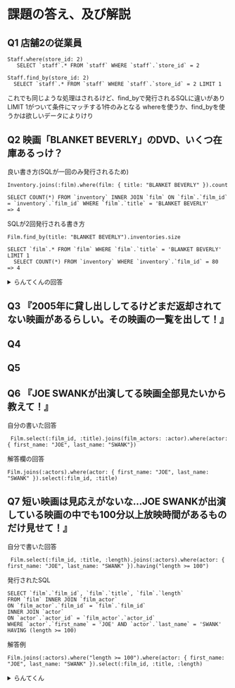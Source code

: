 # 課題の答え、及び解説

## Q1 店舗2の従業員
  ```
  Staff.where(store_id: 2)
     SELECT `staff`.* FROM `staff` WHERE `staff`.`store_id` = 2
  ```

  ```
  Staff.find_by(store_id: 2)
    SELECT `staff`.* FROM `staff` WHERE `staff`.`store_id` = 2 LIMIT 1
  ```
  これでも同じような処理はされるけど、find_byで発行されるSQLに違いがありLIMIT 1がついて条件にマッチする1件のみとなる
  whereを使うか、find_byを使うかは欲しいデータによりけり

## Q2 映画「BLANKET BEVERLY」のDVD、いくつ在庫あるっけ？
  良い書き方(SQLが一回のみ発行されるため)
  ```
  Inventory.joins(:film).where(film: { title: "BLANKET BEVERLY" }).count
  ```
  ```
  SELECT COUNT(*) FROM `inventory` INNER JOIN `film` ON `film`.`film_id` = `inventory`.`film_id` WHERE `film`.`title` = 'BLANKET BEVERLY'
  => 4
  ```
  SQLが2回発行される書き方
  ```
  Film.find_by(title: "BLANKET BEVERLY").inventories.size
  ```
  ```
  SELECT `film`.* FROM `film` WHERE `film`.`title` = 'BLANKET BEVERLY' LIMIT 1
    SELECT COUNT(*) FROM `inventory` WHERE `inventory`.`film_id` = 80
  => 4
  ```
  <details><summary>らんてくんの回答</summary>
  N+1問題を避けたい場合には、Inventory.joins(:film).where(films: { title: "BLANKET BEVERLY" }).sizeの方が適しているナ。こっちを使うと、関連するFilmを含むInventoryのレコードを一度のクエリで取得できるから効率的だ。

  一方でFilm.find_by(title: "BLANKET BEVERLY").inventories.sizeを使うと、まずFilmを検索してから、その結果に対して関連するInventoryを取得することになる。これだと、Filmを取得するクエリとInventoryを取得するクエリが別々に発行されるから、N+1問題が発生する可能性があるダナ。

  ただし、実際にどちらがベストかは、アプリケーションの使用状況やデータベースの状態によって変わることもある。だけど、一般的にはN+1問題を避けられるクエリを書くことを心がけるのが良いプラクティスだカ。
  </details>

## Q3 『2005年に貸し出ししてるけどまだ返却されてない映画があるらしい。その映画の一覧を出して！』
  
## Q4
## Q5
## Q6  『JOE SWANKが出演してる映画全部見たいから教えて！』

  自分の書いた回答
  ```
   Film.select(:film_id, :title).joins(film_actors: :actor).where(actor: { first_name: "JOE", last_name: "SWANK"})
  ```

  解答欄の回答
  ```
  Film.joins(:actors).where(actor: { first_name: "JOE", last_name: "SWANK" }).select(:film_id, :title)
  ```
## Q7  短い映画は見応えがないな...JOE SWANKが出演している映画の中でも100分以上放映時間があるものだけ見せて！』

  自分で書いた回答
  ```
   Film.select(:film_id, :title, :length).joins(:actors).where(actor: { first_name: "JOE", last_name: "SWANK" }).having("length >= 100")
  ```
  発行されたSQL
  ```
  SELECT `film`.`film_id`, `film`.`title`, `film`.`length`
  FROM `film` INNER JOIN `film_actor` 
  ON `film_actor`.`film_id` = `film`.`film_id` 
  INNER JOIN `actor` 
  ON `actor`.`actor_id` = `film_actor`.`actor_id` 
  WHERE `actor`.`first_name` = 'JOE' AND `actor`.`last_name` = 'SWANK' 
  HAVING (length >= 100)
  ```

  解答例
  ```
  Film.joins(:actors).where("length >= 100").where(actor: { first_name: "JOE", last_name: "SWANK" }).select(:film_id, :title, :length)
  ```

  
  <details><summary>らんてくん</summary>

  - ```
  Film.joins(:actors).where('film.length >= ?', 100).where(actor: { first_name: "JOE", last_name: "SWANK"}).select(:film_id, :title, :length)
  ```
  - まず、第一と第二のクエリではfilmテーブルのlengthカラムを指定するときに、第一のクエリでは'film.length >= ?'としているが、これは'films.length >= ?'の誤りだろう。Filmモデルは通常filmsテーブルに対応しているからだ。

  - 第三のクエリではhavingを使っているが、これは集約関数を使うときに使うもので、単純な条件指定にはwhereを使うのが適切だ。また、joinsメソッドの引数である:actorsとwhereメソッドで指定しているactor:が一致していない点にも注意が必要だ。

  - これらのことを踏まえると、最も適切なSQLの発行方法は次のようになる。

  - Film.joins(:actors).where('films.length >= ?', 100).where(actors: { first_name: "JOE", last_name: "SWANK"}).select(:film_id, :title, :length)

  - このクエリでは、joinsでactorsテーブルを結合し、whereでfilmsテーブルのlengthカラムが100以上であること、actorsテーブルのfirst_nameが"JOE"でlast_nameが"SWANK"であるレコードを指定している。selectメソッドで必要なカラムのみ取得している。これが一番効率的で、意図した結果を得られるクエリだナ。
  
  - エラーが発生する理由は、おそらくjoinsメソッドが内部的に使用している結合テーブルのエイリアスがfilmである可能性があるダ。ActiveRecordは結合時にテーブル名の単数形をエイリアスとして使うことがある。そのため、filmsではなくfilmを使うことでエラーが解消されるということもあり得る。

  - selectメソッドが後に来るのは、ActiveRecordがメソッドチェーンを通じてSQLクエリを構築する際、最終的に何のカラムを取得するかを指定するためだ。selectメソッドは、取得したいカラムを指定する役割があるから、他の条件を指定した後に使うのが自然な流れなんだ。


  </details>

## Q8   『Action系の映画が見たい！JOE SWANKが出演してる映画でActionカテゴリに分類されるものを取ってきて！』
  自分で書いた回答
  ```
  Film.joins(:actors, :categories).where(actor: { first_name: "JOE", last_name: "SWANK"}).w
here(category: {name: "action"}).select(:film_id, :title)
  ```
  <details><summary>発行されたSQL</summary>
  ```
    SELECT `film`.`film_id`, `film`.`title` 
    FROM `film` 
    INNER JOIN `film_actor` 
    ON `film_actor`.`film_id` = `film`.`film_id` 
    INNER JOIN `actor`
    ON `actor`.`actor_id` = `film_actor`.`actor_id` 
    INNER JOIN `film_category` 
    ON `film_category`.`film_id` = `film`.`film_id` 
    INNER JOIN `category` 
    ON `category`.`category_id` = `film_category`.`category_id` 
    WHERE `actor`.`first_name` = 'JOE' 
    AND `actor`.`last_name` = 'SWANK' 
    AND `category`.`name` = 'action'
  ```
  </details>

  解答例
  ```
  Film.joins(:actors, :categories).where(actor: { first_name: "JOE", last_name: "SWANK" }).where(category: { name: "Action" }).select(:film_id, :title)
  ```
## Q9 『JOE SWANKが出演している映画の中で特に人気なのはどれだろ？売れてるランキングトップ10を見せて！』

自分で書いた
```
 Film.select("film.film_id, film.title, sum(payment.amount) as revenue").joins(:actors).joins(i
nventories: { rentals: :payments }).where(actor: { first_name: "JOE", last_name: "SWANK"}).group("film.film_id,
 film.title").limit(10).order(revenue: :desc)
```

<details><summary>発行されたSQL</summary>
```
SELECT film.film_id, film.title, sum(payment.amount) as revenue FROM `film` INNER JOIN `film_actor` ON `film_actor`.`film_id` = `film`.`film_id` INNER JOIN `actor` ON `actor`.`actor_id` = `film_actor`.`actor_id` INNER JOIN `inventory` ON `inventory`.`film_id` = `film`.`film_id` INNER JOIN `rental` ON `rental`.`inventory_id` = `inventory`.`inventory_id` INNER JOIN `payment` ON `payment`.`rental_id` = `rental`.`rental_id` WHERE `actor`.`first_name` = 'JOE' AND `actor`.`last_name` = 'SWANK' GROUP BY film.film_id, film.title ORDER BY `revenue` DESC LIMIT 10    
```
</details>

解答例
```
 Film.select("film.film_id, film.title, sum(payment.amount) as revenue").joins(:actors, inventories: { rentals: :payments }).where(actor: { first_name: "JOE", last_name: "SWANK" }).limit(10).group(:film_id).order(revenue: :desc)
```
## Q10
  自分で書いた回答
  ```
   Film.select("film.film_id, film.title, sum(payment.amount) as revenue").joins(inventories: { r
entals: :payments}).where(title: "SUNRISE LEAGUE").group("film_id")
  <details><summary>発行されたSQL</summary>
  ```
  SELECT film.film_id, film.title, sum(payment.amount) as revenue FROM `film` INNER JOIN `inventory` ON `inventory`.`film_id` = `film`.`film_id` INNER JOIN `rental` ON `rental`.`inventory_id` = `inventory`.`inventory_id` INNER JOIN `payment` ON `payment`.`rental_id` = `rental`.`rental_id` WHERE `film`.`title` = 'SUNRISE LEAGUE' GROUP BY `film`.`film_id`     
  ```
  </details>
  
  解答例
  ```
  Film.select("film.film_id, film.title, sum(payment.amount) as revenue").joins(inventories: { rentals: :payments }).where(film: { title: 'SUNRISE LEAGUE' }).group(:film_id)
  ```